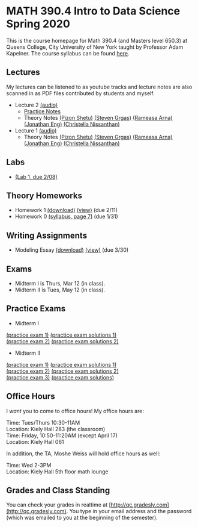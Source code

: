 # MATH 390.4 Intro to Data Science Spring 2020

This is the course homepage for Math 390.4 (and Masters level 650.3) at Queens College, City University of New York taught by Professor Adam Kapelner. The course syllabus can be found [here](https://github.com/kapelner/QC_Math_390.4_Spring_2020/blob/master/syllabus/syllabus.pdf).

## Lectures

My lectures can be listened to as youtube tracks and lecture notes are also scanned in as PDF files contributed by students and myself.

<!-- 
* Lecture 26 [(audio)](https://youtu.be/zjda1bV6h6Y)
  - [Practice Notes](https://github.com/kapelner/QC_Math_390.4_Spring_2020/blob/master/practice_lectures/lec14.Rmd)
  - Theory Notes [(Prof)](https://github.com/kapelner/QC_Math_390.4_Spring_2020/blob/master/lectures/lec26kap.pdf)
* Lecture 25 [(audio)](https://youtu.be/uuO5q60eYJ8)
  - Theory Notes [(Prof)](https://github.com/kapelner/QC_Math_390.4_Spring_2020/blob/master/lectures/lec25kap.pdf)
* Lecture 24 [(audio)](https://youtu.be/nNv38iPb-qc)
  - [Practice Notes](https://github.com/kapelner/QC_Math_390.4_Spring_2020/blob/master/practice_lectures/lec13.Rmd) 
  - Theory Notes [(Prof)](https://github.com/kapelner/QC_Math_390.4_Spring_2020/blob/master/lectures/lec24kap.pdf) 
* Lecture 23 [(audio)](https://youtu.be/F7JONeGfSHw)
  - Theory Notes [(Prof)](https://github.com/kapelner/QC_Math_390.4_Spring_2020/blob/master/lectures/lec23kap.pdf)
* Lecture 22 [(audio)](https://youtu.be/_GERL6g3MMU)
  - [Practice Notes](https://github.com/kapelner/QC_Math_390.4_Spring_2020/blob/master/practice_lectures/lec12.Rmd)
  - Theory Notes [(Jan Bazant)](https://github.com/kapelner/QC_Math_390.4_Spring_2020/blob/master/lectures/lec22bazant.pdf) [(Prof)](https://github.com/kapelner/QC_Math_390.4_Spring_2020/blob/master/lectures/lec22kap.pdf)
* Lecture 21 [(audio)](https://youtu.be/y54PBx6PJCQ) 
  - Theory Notes [(Jan Bazant)](https://github.com/kapelner/QC_Math_390.4_Spring_2020/blob/master/lectures/lec21bazant.pdf) [(Prof)](https://github.com/kapelner/QC_Math_390.4_Spring_2020/blob/master/lectures/lec21kap.pdf)
* Lecture 20
  - [Practice Notes](https://github.com/kapelner/QC_Math_390.4_Spring_2020/blob/master/practice_lectures/lec11.Rmd) 
  - Theory Notes [(Prof)](https://github.com/kapelner/QC_Math_390.4_Spring_2020/blob/master/lectures/lec20kap.pdf)
* Lecture 19 [(audio)](https://youtu.be/8ZcMXMSI1Co)
  - [Practice Notes](https://github.com/kapelner/QC_Math_390.4_Spring_2020/blob/master/practice_lectures/lec10.Rmd) 
  - Theory Notes [(Prof)](https://github.com/kapelner/QC_Math_390.4_Spring_2020/blob/master/lectures/lec19kap.pdf)
* Lecture 18 [(audio)](https://youtu.be/sl-4qy7FlGg)
  - Theory Notes [(Prof)](https://github.com/kapelner/QC_Math_390.4_Spring_2020/blob/master/lectures/lec18kap.pdf)
* Lecture 17 [(audio)](https://youtu.be/njsCg22Mi_E)
  - Theory Notes [(Prof)](https://github.com/kapelner/QC_Math_390.4_Spring_2020/blob/master/lectures/lec17kap.pdf)
* Lecture 16 [(audio)](https://youtu.be/niG8Pfg7mlI)
  - [Practice Notes](https://github.com/kapelner/QC_Math_390.4_Spring_2020/blob/master/practice_lectures/lec09.Rmd) 
  - Theory Notes [(Prof)](https://github.com/kapelner/QC_Math_390.4_Spring_2020/blob/master/lectures/lec16kap.pdf)
* Lecture 15 [(audio)](https://youtu.be/xEnroiOe2Hc)
* Lecture 14 [(audio)](https://youtu.be/3EFZaeBXCQU)
  - [Practice Notes](https://github.com/kapelner/QC_Math_390.4_Spring_2020/blob/master/practice_lectures/lec08.Rmd) 
* Lecture 13 [(audio)](https://youtu.be/M6nC5pOEQuI)
  - [Practice Notes](https://github.com/kapelner/QC_Math_390.4_Spring_2020/blob/master/practice_lectures/lec07.Rmd)
  - Theory Notes [(Prof)](https://github.com/kapelner/QC_Math_390.4_Spring_2020/blob/master/lectures/lec13kap.pdf)
* Lecture 12 [(audio)](https://youtu.be/1BXicns_7XM)
  - Theory Notes [(Prof)](https://github.com/kapelner/QC_Math_390.4_Spring_2020/blob/master/lectures/lec12kap.pdf)
* Lecture 11 [(audio)](https://youtu.be/e1WW-kl1m7I)
  - Theory Notes [(Prof)](https://github.com/kapelner/QC_Math_390.4_Spring_2020/blob/master/lectures/lec11kap.pdf)
* Lecture 10 [(audio)](https://youtu.be/GseJl7Diauk)
  - [Practice Notes](https://github.com/kapelner/QC_Math_390.4_Spring_2020/blob/master/practice_lectures/lec06.Rmd) 
  - Theory Notes [(Prof)](https://github.com/kapelner/QC_Math_390.4_Spring_2020/blob/master/lectures/lec10kap.pdf)
* Lecture 9 [(audio)](https://youtu.be/Z_URz_Rf3WE)
  - Theory Notes [(Prof)](https://github.com/kapelner/QC_Math_390.4_Spring_2020/blob/master/lectures/lec09kap.pdf)
* Lecture 8 [(audio)](https://youtu.be/nk3-5gXJafI)
  - [Practice Notes](https://github.com/kapelner/QC_Math_390.4_Spring_2020/blob/master/practice_lectures/lec05.Rmd) 
  - Theory Notes [(Adriana Sham)](https://github.com/kapelner/QC_Math_390.4_Spring_2020/blob/master/lectures/lec08sham.pdf) [(Juan Astudillo)](https://github.com/kapelner/QC_Math_390.4_Spring_2020/blob/master/lectures/lec08astudillo.pdf) [(Prof)](https://github.com/kapelner/QC_Math_390.4_Spring_2020/blob/master/lectures/lec08kap.pdf)
* Lecture 7 [(audio)](https://youtu.be/DFuQtuNfUeU)
  - Theory Notes [(Juan Astudillo)](https://github.com/kapelner/QC_Math_390.4_Spring_2020/blob/master/lectures/lec08astudillo.pdf) [(Adriana Sham)](https://github.com/kapelner/QC_Math_390.4_Spring_2020/blob/master/lectures/lec07sham.pdf) [(Prof)](https://github.com/kapelner/QC_Math_390.4_Spring_2020/blob/master/lectures/lec07kap.pdf)
* Lecture 6 [(audio)](https://youtu.be/wyA5wm1wVG4)
  - [Practice Notes](https://github.com/kapelner/QC_Math_390.4_Spring_2020/blob/master/practice_lectures/lec04.Rmd) 
  - Theory Notes [(Juan Astudillo)](https://github.com/kapelner/QC_Math_390.4_Spring_2020/blob/master/lectures/lec06astudillo.pdf) [(Adriana Sham)](https://github.com/kapelner/QC_Math_390.4_Spring_2020/blob/master/lectures/lec06sham.pdf) [(Prof)](https://github.com/kapelner/QC_Math_390.4_Spring_2020/blob/master/lectures/lec06kap.pdf)
* Lecture 5 [(audio)](https://youtu.be/x2OCEAxIWvw)
  - Theory Notes [(Juan Astudillo)](https://github.com/kapelner/QC_Math_390.4_Spring_2020/blob/master/lectures/lec05astudillo.pdf) [(Adriana Sham)](https://github.com/kapelner/QC_Math_390.4_Spring_2020/blob/master/lectures/lec05sham.pdf) [(Prof)](https://github.com/kapelner/QC_Math_390.4_Spring_2020/blob/master/lectures/lec05kap.pdf)
* Lecture 4 [(audio)](https://youtu.be/2GfCHfuv4ao)
  - [Practice Notes](https://github.com/kapelner/QC_Math_390.4_Spring_2020/blob/master/practice_lectures/lec03.Rmd) 
  - Theory Notes [(Juan Astudillo)](https://github.com/kapelner/QC_Math_390.4_Spring_2020/blob/master/lectures/lec04astudillo.pdf) [(Adriana Sham)](https://github.com/kapelner/QC_Math_390.4_Spring_2020/blob/master/lectures/lec04sham.pdf) [(Prof)](https://github.com/kapelner/QC_Math_390.4_Spring_2020/blob/master/lectures/lec04kap.pdf)
* Lecture 3 [(audio)](https://youtu.be/g7nHg-GkQYI)
  - [Practice Notes](https://github.com/kapelner/QC_Math_390.4_Spring_2020/blob/master/practice_lectures/lec02.Rmd)
  - Theory Notes [(Adriana Sham)](https://github.com/kapelner/QC_Math_390.4_Spring_2020/blob/master/lectures/lec03sham.pdf) [(Juan Astudillo)](https://github.com/kapelner/QC_Math_390.4_Spring_2020/blob/master/lectures/lec03astudillo.pdf) [(Prof)](https://github.com/kapelner/QC_Math_390.4_Spring_2020/blob/master/lectures/lec03kap.pdf)-->
* Lecture 2 [(audio)](https://youtu.be/)
  - [Practice Notes](https://github.com/kapelner/QC_Math_390.4_Spring_2020/blob/master/practice_lectures/lec01.Rmd)
  - Theory Notes [(Pizon Shetu)](https://github.com/kapelner/QC_Math_390.4_Spring_2020/blob/master/lectures/lec02shetu.pdf) [(Steven Grgas)](https://github.com/kapelner/QC_Math_390.4_Spring_2020/blob/master/lectures/lec02grgas.pdf) [(Rameasa Arna)](https://github.com/kapelner/QC_Math_390.4_Spring_2020/blob/master/lectures/lec02arna.pdf) [(Jonathan Eng)](https://github.com/kapelner/QC_Math_390.4_Spring_2020/blob/master/lectures/lec02eng.pdf) [(Christella Nissanthan)](https://github.com/kapelner/QC_Math_390.4_Spring_2020/blob/master/lectures/lec02nissanthan.pdf) 
* Lecture 1 [(audio)](https://youtu.be/) 
  - Theory Notes [(Pizon Shetu)](https://github.com/kapelner/QC_Math_390.4_Spring_2020/blob/master/lectures/lec01shetu.pdf) [(Steven Grgas)](https://github.com/kapelner/QC_Math_390.4_Spring_2020/blob/master/lectures/lec01grgas.pdf) [(Rameasa Arna)](https://github.com/kapelner/QC_Math_390.4_Spring_2020/blob/master/lectures/lec01arna.pdf) [(Jonathan Eng)](https://github.com/kapelner/QC_Math_390.4_Spring_2020/blob/master/lectures/lec01eng.pdf) [(Christella Nissanthan)](https://github.com/kapelner/QC_Math_390.4_Spring_2020/blob/master/lectures/lec01nissanthan.pdf)

## Labs

<!--
* [(Lab 10, due 5/12)](https://github.com/kapelner/QC_Math_390.4_Spring_2020/blob/master/labs/lab09.Rmd)
* [(Lab 9, due 4/14)](https://github.com/kapelner/QC_Math_390.4_Spring_2020/blob/master/labs/lab09.Rmd)
* [(Lab 8, due 4/07)](https://github.com/kapelner/QC_Math_390.4_Spring_2020/blob/master/labs/lab08.Rmd)
* [(Lab 7, due 3/31)](https://github.com/kapelner/QC_Math_390.4_Spring_2020/blob/master/labs/lab07.Rmd)
* [(Lab 6, due 3/24)](https://github.com/kapelner/QC_Math_390.4_Spring_2020/blob/master/labs/lab06.Rmd)
* [(Lab 5, due 3/16)](https://github.com/kapelner/QC_Math_390.4_Spring_2020/blob/master/labs/lab05.Rmd)
* [(Review Lab 1, not due)](https://github.com/kapelner/QC_Math_390.4_Spring_2020/blob/master/labs/reviewlab1.Rmd)
* [(Lab 4, due 3/09)](https://github.com/kapelner/QC_Math_390.4_Spring_2020/blob/master/labs/lab04.Rmd)
* [(Lab 3, due 2/24)](https://github.com/kapelner/QC_Math_390.4_Spring_2020/blob/master/labs/lab03.Rmd)
* [(Lab 2, due 2/17)](https://github.com/kapelner/QC_Math_390.4_Spring_2020/blob/master/labs/lab02.Rmd)-->
* [(Lab 1, due 2/08)](https://github.com/kapelner/QC_Math_390.4_Spring_2020/blob/master/labs/lab01.Rmd)

## Theory Homeworks

<!--
* Homework 5t [(download)](https://github.com/kapelner/QC_Math_390.4_Spring_2020/blob/master/homeworks/hw05/hw05t.pdf?raw=true) [(view)](https://github.com/kapelner/QC_Math_390.4_Spring_2020/blob/master/homeworks/hw05/hw05t.pdf) (due 5/18)
* Homework 4t [(download)](https://github.com/kapelner/QC_Math_390.4_Spring_2020/blob/master/homeworks/hw04/hw04t.pdf?raw=true) [(view)](https://github.com/kapelner/QC_Math_390.4_Spring_2020/blob/master/homeworks/hw04/hw04t.pdf) (due 5/7)
* Homework 3p [(view)](https://github.com/kapelner/QC_Math_390.4_Spring_2020/blob/master/homeworks/hw03/hw03p.Rmd) (due 4/13)
* Homework 3 [(download)](https://github.com/kapelner/QC_Math_390.4_Spring_2020/blob/master/homeworks/hw03/hw03t.pdf?raw=true) [(view)](https://github.com/kapelner/QC_Math_390.4_Spring_2020/blob/master/homeworks/hw03/hw03t.pdf) (due 4/1)
* Homework 2 [(download)](https://github.com/kapelner/QC_Math_390.4_Spring_2020/blob/master/homeworks/hw02/hw02t.pdf?raw=true) [(view)](https://github.com/kapelner/QC_Math_390.4_Spring_2020/blob/master/homeworks/hw02/hw02t.pdf) (due 3/6)-->
* Homework 1 [(download)](https://github.com/kapelner/QC_Math_390.4_Spring_2020/blob/master/homeworks/hw01/hw01t.pdf?raw=true) [(view)](https://github.com/kapelner/QC_Math_390.4_Spring_2020/blob/master/homeworks/hw01/hw01t.pdf) (due 2/11)
* Homework 0 [(syllabus, page 7)](https://github.com/kapelner/QC_Math_390.4_Spring_2020/blob/master/syllabus/syllabus.pdf?raw=true) (due 1/31)

## Writing Assignments
<!--
* Final Project [(download)](https://github.com/kapelner/QC_Math_390.4_Spring_2020/blob/master/writing_assignments/final_project.pdf?raw=true) [(view)](https://github.com/kapelner/QC_Math_390.4_Spring_2020/blob/master/writing_assignments/final_project.pdf) (due 5/23 by email)-->
* Modeling Essay [(download)](https://github.com/kapelner/QC_Math_390.4_Spring_2020/blob/master/writing_assignments/modeling_essay.pdf?raw=true) [(view)](https://github.com/kapelner/QC_Math_390.4_Spring_2020/blob/master/writing_assignments/modeling_essay.pdf) (due 3/30)


## Exams

* Midterm I is Thurs, Mar 12 (in class). 
* Midterm II is Tues, May 12 (in class).


## Practice Exams

* Midterm I

[(practice exam 1)](https://github.com/kapelner/QC_Math_390.4_Spring_2019/blob/master/exams/midterm1/midterm1.pdf) [(practice exam solutions 1)](https://github.com/kapelner/QC_Math_390.4_Spring_2019/blob/master/exams/midterm1/midterm1_solutions.pdf)\
[(practice exam 2)](https://github.com/kapelner/QC_Math_390.4_Spring_2018/blob/master/exams/midterm1/midterm1.pdf) [(practice exam solutions 2)](https://github.com/kapelner/QC_Math_390.4_Spring_2018/blob/master/exams/midterm1/midterm1_solutions.pdf)

* Midterm II

[(practice exam 1)](https://github.com/kapelner/QC_Math_390.4_Spring_2019/blob/master/exams/midterm2/midterm2.pdf) [(practice exam solutions 1)](https://github.com/kapelner/QC_Math_390.4_Spring_2019/blob/master/exams/midterm2/midterm2_solutions.pdf)\
[(practice exam 2)](https://github.com/kapelner/QC_Math_390.4_Spring_2018/blob/master/exams/midterm2/midterm2.pdf) [(practice exam solutions 2)](https://github.com/kapelner/QC_Math_390.4_Spring_2018/blob/master/exams/midterm2/midterm2_solutions.pdf)\
[(practice exam 3)](https://github.com/kapelner/QC_Math_390.4_Spring_2018/blob/master/exams/final/final.pdf) [(practice exam solutions)](https://github.com/kapelner/QC_Math_390.4_Spring_2018/blob/master/exams/final/final_solutions.pdf)

## Office Hours

I *want* you to come to office hours! My office hours are:

Time: Tues/Thurs 10:30-11AM\
Location: Kiely Hall 283 (the classroom)\
Time: Friday, 10:50-11:20AM (except April 17)\
Location: Kiely Hall 061

In addition, the TA, Moshe Weiss will hold office hours as well:

Time: Wed 2-3PM\
Location: Kiely Hall 5th floor math lounge

## Grades and Class Standing

You can check your grades in realtime at [http://qc.gradesly.com](http://qc.gradesly.com). You type in your email address and the password (which was emailed to you at the beginning of the semester).